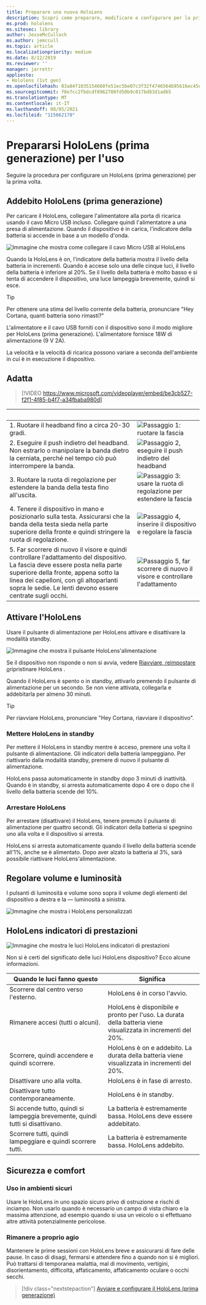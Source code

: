 ```yaml
---
title: Preparare una nuova HoloLens
description: Scopri come preparare, modificare e configurare per la prima volta HoloLens dispositivo di realtà mista di prima generazione.
ms.prod: hololens
ms.sitesec: library
author: JesseMcCulloch
ms.author: jemccull
ms.topic: article
ms.localizationpriority: medium
ms.date: 8/12/2019
ms.reviewer: ''
manager: jarrettr
appliesto:
- Hololens (1st gen)
ms.openlocfilehash: 03a84f1035154660fe51ec5be07c3f32f4746564b95616ec45ef3978fb49b911
ms.sourcegitcommit: f8e7cc2fbdcdf8962700fd50b9c017bd83d1ad65
ms.translationtype: MT
ms.contentlocale: it-IT
ms.lasthandoff: 08/05/2021
ms.locfileid: "115662170"
---
```

# <a name="get-your-hololens-1st-gen-ready-to-use"></a>Prepararsi HoloLens (prima generazione) per l'uso

Seguire la procedura per configurare un HoloLens (prima generazione) per la prima volta.

## <a name="charge-your-hololens-1st-gen"></a>Addebito HoloLens (prima generazione)

Per caricare il HoloLens, collegare l'alimentatore alla porta di ricarica usando il cavo Micro USB incluso. Collegare quindi l'alimentatore a una presa di alimentazione. Quando il dispositivo è in carica, l'indicatore della batteria si accende in base a un modello d'onda.

![Immagine che mostra come collegare il cavo Micro USB al HoloLens](./images/hololens-charging.png)

Quando la HoloLens è on, l'indicatore della batteria mostra il livello della batteria in incrementi. Quando è accese solo una delle cinque luci, il livello della batteria è inferiore al 20%. Se il livello della batteria è molto basso e si tenta di accendere il dispositivo, una luce lampeggia brevemente, quindi si esce.

> [!TIP]
> Per ottenere una stima del livello corrente della batteria, pronunciare "Hey Cortana, quanti batteria sono rimasti?"

L'alimentatore e il cavo USB forniti con il dispositivo sono il modo migliore per HoloLens (prima generazione).  L'alimentatore fornisce 18W di alimentazione (9 V 2A).

La velocità e la velocità di ricarica possono variare a seconda dell'ambiente in cui è in esecuzione il dispositivo.

## <a name="adjust-fit"></a>Adatta

> [!VIDEO https://www.microsoft.com/videoplayer/embed/be3cb527-f2f1-4f85-b4f7-a34fbaba980d]

| &nbsp; | &nbsp; |
|:--- |:--- |
|1. Ruotare il headband fino a circa 20-30 gradi.|![Passaggio 1: ruotare la fascia](./images/FitGuideStep1.png)|
|2. Eseguire il push indietro del headband. Non estrarlo o manipolare la banda dietro la cerniata, perché nel tempo ciò può interrompere la banda.|![Passaggio 2, eseguire il push indietro del headband](./images/FitGuideStep2.png)|
|3. Ruotare la ruota di regolazione per estendere la banda della testa fino all'uscita. |![Passaggio 3: usare la ruota di regolazione per estendere la fascia](./images/FitGuideStep3.png)|
|4. Tenere il dispositivo in mano e posizionarlo sulla testa. Assicurarsi che la banda della testa sieda nella parte superiore della fronte e quindi stringere la ruota di regolazione.|![Passaggio 4, inserire il dispositivo e regolare la fascia](./images/FitGuideStep4.png)|
|5. Far scorrere di nuovo il visore e quindi controllare l'adattamento del dispositivo. La fascia deve essere posta nella parte superiore della fronte, appena sotto la linea dei capelloni, con gli altoparlanti sopra le sedie. Le lenti devono essere centrate sugli occhi.|![Passaggio 5, far scorrere di nuovo il visore e controllare l'adattamento](./images/FitGuideSetep5.png)|

## <a name="turn-on-your-hololens"></a>Attivare l'HoloLens

Usare il pulsante di alimentazione per HoloLens attivare e disattivare la modalità standby.

![Immagine che mostra il pulsante HoloLens'alimentazione](./images/hololens-power.png)

Se il dispositivo non risponde o non si avvia, vedere [Riavviare, reimpostare o](hololens-restart-recover.md)ripristinare HoloLens .

Quando il HoloLens è spento o in standby, attivarlo premendo il pulsante di alimentazione per un secondo. Se non viene attivata, collegarla e addebitarla per almeno 30 minuti.

> [!TIP]
> Per riavviare HoloLens, pronunciare "Hey Cortana, riavviare il dispositivo".

### <a name="put-hololens-in-standby"></a>Mettere HoloLens in standby

Per mettere il HoloLens in standby mentre è acceso, premere una volta il pulsante di alimentazione. Gli indicatori della batteria lampeggiano. Per riattivarlo dalla modalità standby, premere di nuovo il pulsante di alimentazione.

HoloLens passa automaticamente in standby dopo 3 minuti di inattività. Quando è in standby, si arresta automaticamente dopo 4 ore o dopo che il livello della batteria scende del 10%.

### <a name="shut-down-hololens"></a>Arrestare HoloLens

Per arrestare (disattivare) il HoloLens, tenere premuto il pulsante di alimentazione per quattro secondi. Gli indicatori della batteria si spegnino uno alla volta e il dispositivo si arresta.

HoloLens si arresta automaticamente quando il livello della batteria scende all'1%, anche se è alimentato. Dopo aver alzato la batteria al 3%, sarà possibile riattivare HoloLens'alimentazione.

## <a name="adjust-volume-and-brightness"></a>Regolare volume e luminosità

I pulsanti di luminosità e volume sono sopra il volume degli elementi del dispositivo a destra e la &mdash; luminosità a sinistra.

![Immagine che mostra i HoloLens personalizzati](./images/hololens-buttons.jpg)

## <a name="hololens-indicator-lights"></a>HoloLens indicatori di prestazioni

![Immagine che mostra le luci HoloLens indicatori di prestazioni](./images/hololens-lights.png)

Non si è certi del significato delle luci HoloLens dispositivo? Ecco alcune informazioni.

|Quando le luci fanno questo |Significa |
|---|---|
|Scorrere dal centro verso l'esterno. |HoloLens è in corso l'avvio. |
|Rimanere accesi (tutti o alcuni). |HoloLens è disponibile e pronto per l'uso. La durata della batteria viene visualizzata in incrementi del 20%. |
|Scorrere, quindi accendere e quindi scorrere. |HoloLens è on e addebito. La durata della batteria viene visualizzata in incrementi del 20%. |
|Disattivare uno alla volta. |HoloLens è in fase di arresto. |
|Disattivare tutto contemporaneamente. |HoloLens è in standby. |
|Si accende tutto, quindi si lampeggia brevemente, quindi tutti si disattivano. |La batteria è estremamente bassa. HoloLens deve essere addebitato. |
|Scorrere tutti, quindi lampeggiare e quindi scorrere tutti. |La batteria è estremamente bassa. HoloLens addebito. |

## <a name="safety-and-comfort"></a>Sicurezza e comfort

### <a name="use-in-safe-surroundings"></a>Uso in ambienti sicuri

Usare le HoloLens in uno spazio sicuro privo di ostruzione e rischi di inciampo. Non usarlo quando è necessario un campo di vista chiaro e la massima attenzione, ad esempio quando si usa un veicolo o si effettuano altre attività potenzialmente pericolose.

### <a name="stay-comfortable"></a>Rimanere a proprio agio

Mantenere le prime sessioni con HoloLens breve e assicurarsi di fare delle pause. In caso di disagi, fermarsi e attendere fino a quando non si è migliori. Può trattarsi di temporanea malattia, mal di movimento, vertigini, disorientamento, difficoltà, affaticamento, affaticamento oculare o occhi secchi.

> [!div class="nextstepaction"]
> [Avviare e configurare il HoloLens (prima generazione)](hololens1-start.md)
